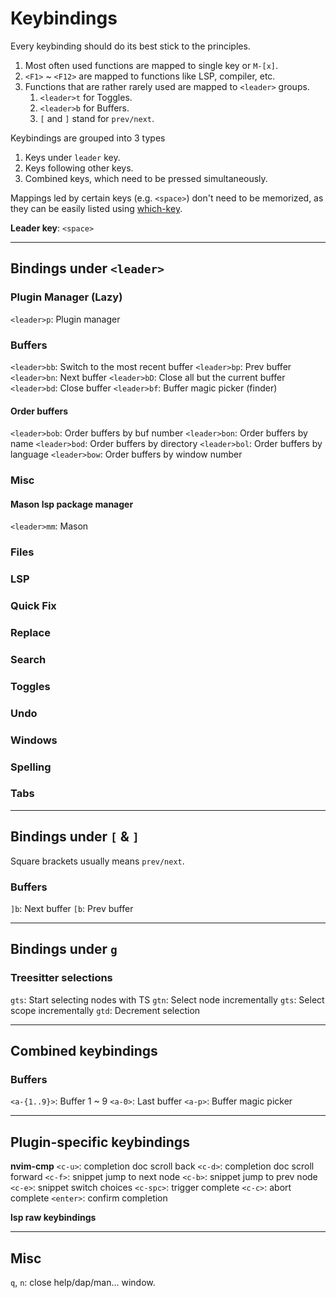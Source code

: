 # Keybindings

Every keybinding should do its best stick to the principles.

1. Most often used functions are mapped to single key or `M-[x]`.
3. `<F1>` ~ `<F12>` are mapped to functions like LSP, compiler, etc.
2. Functions that are rather rarely used are mapped to `<leader>` groups.
    1. `<leader>t` for Toggles.
    2. `<leader>b` for Buffers.
    3. `[` and `]` stand for `prev/next`.

Keybindings are grouped into 3 types
1. Keys under `leader` key.
2. Keys following other keys.
3. Combined keys, which need to be pressed simultaneously.


Mappings led by certain keys (e.g. `<space>`) don't need to be memorized, as they can be easily listed using [which-key](https://github.com/folke/which-key.nvim).

**Leader key**: `<space>`

-------------------------------------------------------------------------
## Bindings under `<leader>`
### Plugin Manager (Lazy)
`<leader>p`: Plugin manager

### Buffers
`<leader>bb`: Switch to the most recent buffer
`<leader>bp`: Prev buffer
`<leader>bn`: Next buffer
`<leader>bD`: Close all but the current buffer
`<leader>bd`: Close buffer
`<leader>bf`: Buffer magic picker (finder)
#### Order buffers
`<leader>bob`: Order buffers by buf number
`<leader>bon`: Order buffers by name
`<leader>bod`: Order buffers by directory
`<leader>bol`: Order buffers by language
`<leader>bow`: Order buffers by window number

### Misc
#### Mason lsp package manager
`<leader>mm`: Mason

### Files

### LSP

### Quick Fix

### Replace

### Search

### Toggles

### Undo

### Windows

### Spelling

### Tabs

-------------------------------------------------------------------------
## Bindings under `[` & `]`
Square brackets usually means `prev/next`.

### Buffers
`]b`: Next buffer
`[b`: Prev buffer

-------------------------------------------------------------------------
## Bindings under `g`
### Treesitter selections
`gts`: Start selecting nodes with TS
`gtn`: Select node incrementally
`gts`: Select scope incrementally
`gtd`: Decrement selection

-------------------------------------------------------------------------
## Combined keybindings
### Buffers
`<a-{1..9}>`: Buffer 1 ~ 9
`<a-0>`: Last buffer
`<a-p>`: Buffer magic picker

-------------------------------------------------------------------------
## Plugin-specific keybindings
**nvim-cmp**
`<c-u>`: completion doc scroll back
`<c-d>`: completion doc scroll forward
`<c-f>`: snippet jump to next node
`<c-b>`: snippet jump to prev node
`<c-e>`: snippet switch choices
`<c-spc>`: trigger complete
`<c-c>`: abort complete
`<enter>`: confirm completion

**lsp raw keybindings**

-------------------------------------------------------------------------
## Misc
`q`, `n`: close help/dap/man... window.
